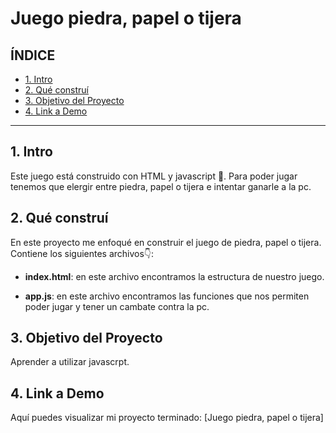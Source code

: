 # Juego piedra, papel o tijera

## **ÍNDICE**

* [1. Intro](#)
* [2. Qué construí](#)
* [3. Objetivo del Proyecto](#)
* [4. Link a Demo](#)

****

## 1. Intro

Este juego está construido con HTML y javascript 🤯. 
Para poder jugar tenemos que elergir entre piedra, papel o tijera e intentar ganarle a la pc.

## 2. Qué construí

En este proyecto me enfoqué en construir el juego de piedra, papel o tijera. Contiene los siguientes archivos👇:

* **index.html**: en este archivo encontramos la estructura de nuestro juego.

* **app.js**: en este archivo encontramos las funciones que nos permiten poder jugar y tener un cambate contra la pc.


## 3. Objetivo del Proyecto
Aprender a utilizar javascrpt.

## 4. Link a Demo
Aquí puedes visualizar mi proyecto terminado: [Juego piedra, papel o tijera]
